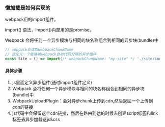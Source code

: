 ### 懒加载是如何实现的
webpack用的import组件。

import() 语法，import()内部用的是promise。

Webpack 会将任何一个异步模块与相同的块名称组合到相同的异步块(bundle)中
``` js
// webpack会读取webpackChunkName
// 这定义一个能够被webpack自动代码分隔的异步组件
const Site = () => import(/* webpackChunkName: "my-site" */ './site/index.vue’);
```

#### 具体步骤
1. js里面定义异步组件(通过import组件定义)
2. Webpack 会将任何一个异步模块与相同的块名称组合到相同的异步块(bundle)中
3. WebpackUploadPlugin：会对异步chunk上传到cdn,然后返回一个上传到cdn的链接
4. js代码中会保留这个cdn链接，然后在路由到达的时候去创建script标签和link标签去异步加载这js&css